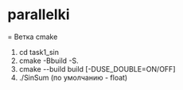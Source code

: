 # parallelki
= Ветка cmake
1. cd task1_sin
2. cmake -Bbuild -S.
3. cmake --build build [-DUSE_DOUBLE=ON/OFF]
4. ./SinSum (по умолчанию - float)
